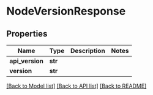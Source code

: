 # NodeVersionResponse

## Properties
Name | Type | Description | Notes
------------ | ------------- | ------------- | -------------
**api_version** | **str** |  | 
**version** | **str** |  | 

[[Back to Model list]](../README.md#documentation-for-models) [[Back to API list]](../README.md#documentation-for-api-endpoints) [[Back to README]](../README.md)

